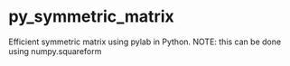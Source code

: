 py_symmetric_matrix
===================

Efficient symmetric matrix using pylab in Python.
NOTE: this can be done using numpy.squareform